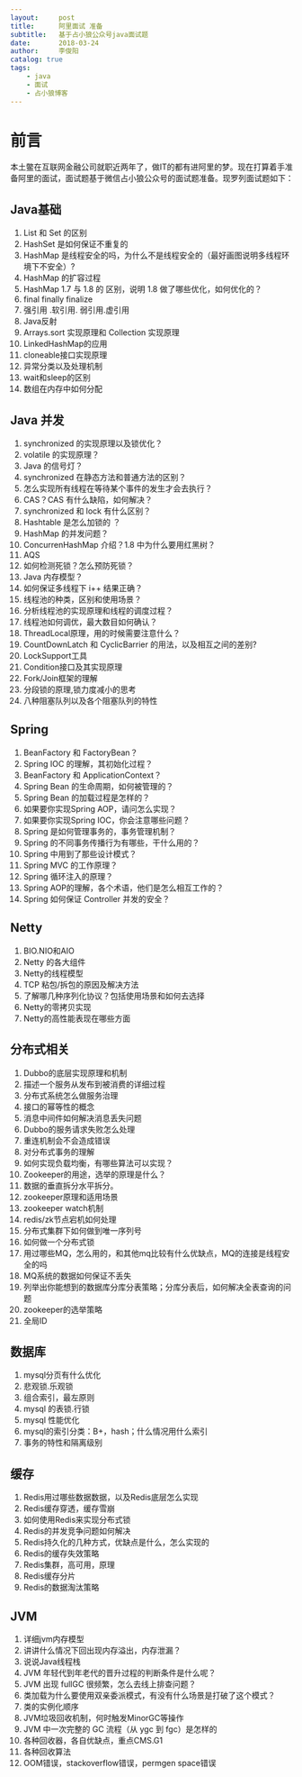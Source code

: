 ```yaml
---
layout:     post
title:      阿里面试 准备
subtitle:   基于占小狼公众号java面试题
date:       2018-03-24
author:     李俊阳
catalog: true
tags:
    - java
    - 面试
    - 占小狼博客
---
```

# 前言

本土鳖在互联网金融公司就职近两年了，做IT的都有进阿里的梦。现在打算着手准备阿里的面试，面试题基于微信占小狼公众号的面试题准备。现罗列面试题如下：
## Java基础

1. List 和 Set 的区别
2. HashSet 是如何保证不重复的
3. HashMap 是线程安全的吗，为什么不是线程安全的（最好画图说明多线程环境下不安全）?
4. HashMap 的扩容过程
5. HashMap 1.7 与 1.8 的 区别，说明 1.8 做了哪些优化，如何优化的？
6. final finally finalize
7. 强引用 .软引用. 弱引用.虚引用
8. Java反射
9. Arrays.sort 实现原理和 Collection 实现原理
10. LinkedHashMap的应用
11. cloneable接口实现原理
12. 异常分类以及处理机制
13. wait和sleep的区别
14. 数组在内存中如何分配

## Java 并发

1. synchronized 的实现原理以及锁优化？
2. volatile 的实现原理？
3. Java 的信号灯？
4. synchronized 在静态方法和普通方法的区别？
5. 怎么实现所有线程在等待某个事件的发生才会去执行？
6. CAS？CAS 有什么缺陷，如何解决？
7. synchronized 和 lock 有什么区别？
8. Hashtable 是怎么加锁的 ？
9. HashMap 的并发问题？
10. ConcurrenHashMap 介绍？1.8 中为什么要用红黑树？
11. AQS
12. 如何检测死锁？怎么预防死锁？
13. Java 内存模型？
14. 如何保证多线程下 i++ 结果正确？
15. 线程池的种类，区别和使用场景？
16. 分析线程池的实现原理和线程的调度过程？
17. 线程池如何调优，最大数目如何确认？
18. ThreadLocal原理，用的时候需要注意什么？
19. CountDownLatch 和 CyclicBarrier 的用法，以及相互之间的差别?
20. LockSupport工具
21. Condition接口及其实现原理
22. Fork/Join框架的理解
23. 分段锁的原理,锁力度减小的思考
24. 八种阻塞队列以及各个阻塞队列的特性

## Spring

1. BeanFactory 和 FactoryBean？
2. Spring IOC 的理解，其初始化过程？
3. BeanFactory 和 ApplicationContext？
4. Spring Bean 的生命周期，如何被管理的？
5. Spring Bean 的加载过程是怎样的？
6. 如果要你实现Spring AOP，请问怎么实现？
7. 如果要你实现Spring IOC，你会注意哪些问题？
8. Spring 是如何管理事务的，事务管理机制？
9. Spring 的不同事务传播行为有哪些，干什么用的？
10. Spring 中用到了那些设计模式？
11. Spring MVC 的工作原理？
12. Spring 循环注入的原理？
13. Spring AOP的理解，各个术语，他们是怎么相互工作的？
14. Spring 如何保证 Controller 并发的安全？

## Netty

1. BIO.NIO和AIO
2. Netty 的各大组件
3. Netty的线程模型
4. TCP 粘包/拆包的原因及解决方法
5. 了解哪几种序列化协议？包括使用场景和如何去选择
6. Netty的零拷贝实现
7. Netty的高性能表现在哪些方面

## 分布式相关

1. Dubbo的底层实现原理和机制
2. 描述一个服务从发布到被消费的详细过程
3. 分布式系统怎么做服务治理
4. 接口的幂等性的概念
5. 消息中间件如何解决消息丢失问题
6. Dubbo的服务请求失败怎么处理
7. 重连机制会不会造成错误
8. 对分布式事务的理解
9. 如何实现负载均衡，有哪些算法可以实现？
10. Zookeeper的用途，选举的原理是什么？
11. 数据的垂直拆分水平拆分。
12. zookeeper原理和适用场景
13. zookeeper watch机制
14. redis/zk节点宕机如何处理
15. 分布式集群下如何做到唯一序列号
16. 如何做一个分布式锁
17. 用过哪些MQ，怎么用的，和其他mq比较有什么优缺点，MQ的连接是线程安全的吗
18. MQ系统的数据如何保证不丢失
19. 列举出你能想到的数据库分库分表策略；分库分表后，如何解决全表查询的问题
20. zookeeper的选举策略
21. 全局ID

## 数据库

1. mysql分页有什么优化
2. 悲观锁.乐观锁
3. 组合索引，最左原则
4. mysql 的表锁.行锁
5. mysql 性能优化
6. mysql的索引分类：B+，hash；什么情况用什么索引
7. 事务的特性和隔离级别

## 缓存

1. Redis用过哪些数据数据，以及Redis底层怎么实现
2. Redis缓存穿透，缓存雪崩
3. 如何使用Redis来实现分布式锁
4. Redis的并发竞争问题如何解决
5. Redis持久化的几种方式，优缺点是什么，怎么实现的
6. Redis的缓存失效策略
7. Redis集群，高可用，原理
8. Redis缓存分片
9. Redis的数据淘汰策略

## JVM

1. 详细jvm内存模型
2. 讲讲什么情况下回出现内存溢出，内存泄漏？ 
3. 说说Java线程栈
4. JVM 年轻代到年老代的晋升过程的判断条件是什么呢？
5. JVM 出现 fullGC 很频繁，怎么去线上排查问题？
6. 类加载为什么要使用双亲委派模式，有没有什么场景是打破了这个模式？
7. 类的实例化顺序
8. JVM垃圾回收机制，何时触发MinorGC等操作
9. JVM 中一次完整的 GC 流程（从 ygc 到 fgc）是怎样的
10. 各种回收器，各自优缺点，重点CMS.G1
11. 各种回收算法
12. OOM错误，stackoverflow错误，permgen space错误
